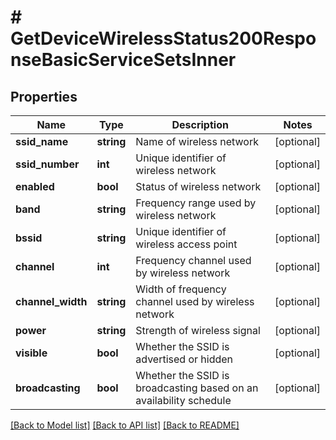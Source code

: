 # # GetDeviceWirelessStatus200ResponseBasicServiceSetsInner

## Properties

Name | Type | Description | Notes
------------ | ------------- | ------------- | -------------
**ssid_name** | **string** | Name of wireless network | [optional]
**ssid_number** | **int** | Unique identifier of wireless network | [optional]
**enabled** | **bool** | Status of wireless network | [optional]
**band** | **string** | Frequency range used by wireless network | [optional]
**bssid** | **string** | Unique identifier of wireless access point | [optional]
**channel** | **int** | Frequency channel used by wireless network | [optional]
**channel_width** | **string** | Width of frequency channel used by wireless network | [optional]
**power** | **string** | Strength of wireless signal | [optional]
**visible** | **bool** | Whether the SSID is advertised or hidden | [optional]
**broadcasting** | **bool** | Whether the SSID is broadcasting based on an availability schedule | [optional]

[[Back to Model list]](../../README.md#models) [[Back to API list]](../../README.md#endpoints) [[Back to README]](../../README.md)
